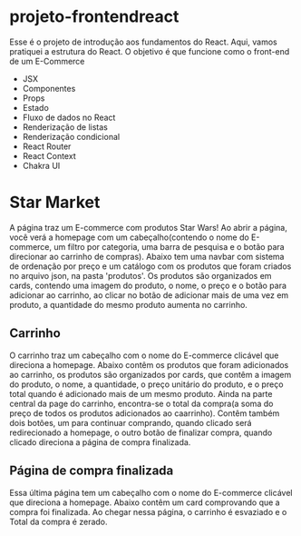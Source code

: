 # projeto-frontendreact

Esse é o projeto de introdução aos fundamentos do React. Aqui, vamos pratiquei a estrutura do React. O objetivo é que funcione como o front-end de um E-Commerce

- JSX
- Componentes
- Props
- Estado
- Fluxo de dados no React
- Renderização de listas
- Renderização condicional
- React Router
- React Context
- Chakra UI

# Star Market

A página traz um E-commerce com produtos Star Wars! Ao abrir a página, você verá a homepage com um cabeçalho(contendo o nome do E-commerce, um filtro por categoria, uma barra de pesquisa e o botão para direcionar ao carrinho de compras).
 Abaixo tem uma navbar com sistema de ordenação por preço e um catálogo com os produtos que foram criados no arquivo json, na pasta 'produtos'. Os produtos são organizados em cards, contendo uma imagem do produto, o nome, o preço e o botão para adicionar ao carrinho, ao clicar no botão de adicionar mais de uma vez em produto, a quantidade do mesmo produto aumenta no carrinho.

## Carrinho

 O carrinho traz um cabeçalho com o nome do E-commerce clicável que direciona a homepage. Abaixo contêm os produtos que foram adicionados ao carrinho, os produtos são organizados por cards, que contêm a imagem do produto, o nome, a quantidade, o preço unitário do produto, e o preço total quando é adicionado mais de um mesmo produto.
  Ainda na parte central da page do carrinho, encontra-se o total da compra(a soma do preço de todos os produtos adicionados ao caarrinho). Contêm também dois botões, um para continuar comprando, quando clicado será redirecionado a homepage, o outro botão de finalizar compra, quando clicado direciona a página de compra finalizada.

## Página de compra finalizada

 Essa última página tem um cabeçalho com o nome do E-commerce clicável que direciona a homepage. Abaixo contêm um card comprovando que a compra foi finalizada. Ao chegar nessa página, o carrinho é esvaziado e o Total da compra é zerado.



